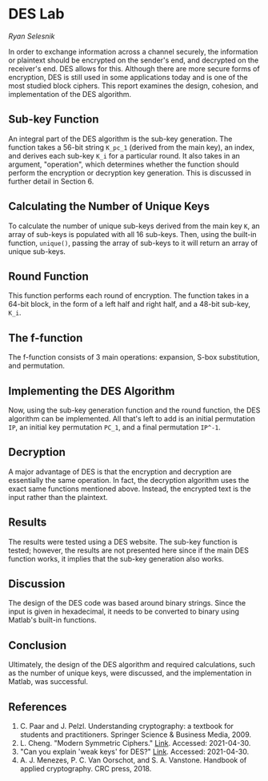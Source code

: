
# DES Lab
*Ryan Selesnik*

In order to exchange information across a channel securely, the information or plaintext should be encrypted on the sender's end, and decrypted on the receiver's end. DES allows for this. Although there are more secure forms of encryption, DES is still used in some applications today and is one of the most studied block ciphers. This report examines the design, cohesion, and implementation of the DES algorithm. 

## Sub-key Function
An integral part of the DES algorithm is the sub-key generation. The function takes a 56-bit string `K_pc_1` (derived from the main key), an index, and derives each sub-key `K_i` for a particular round. It also takes in an argument, "operation", which determines whether the function should perform the encryption or decryption key generation. This is discussed in further detail in Section 6.

## Calculating the Number of Unique Keys
To calculate the number of unique sub-keys derived from the main key `K`, an array of sub-keys is populated with all 16 sub-keys. Then, using the built-in function, `unique()`, passing the array of sub-keys to it will return an array of unique sub-keys. 

## Round Function
This function performs each round of encryption. The function takes in a 64-bit block, in the form of a left half and right half, and a 48-bit sub-key, `K_i`.

## The f-function
The f-function consists of 3 main operations: expansion, S-box substitution, and permutation.

## Implementing the DES Algorithm
Now, using the sub-key generation function and the round function, the DES algorithm can be implemented. All that's left to add is an initial permutation `IP`, an initial key permutation `PC_1`, and a final permutation `IP^-1`.

## Decryption
A major advantage of DES is that the encryption and decryption are essentially the same operation. In fact, the decryption algorithm uses the exact same functions mentioned above. Instead, the encrypted text is the input rather than the plaintext. 

## Results
The results were tested using a DES website. The sub-key function is tested; however, the results are not presented here since if the main DES function works, it implies that the sub-key generation also works.

## Discussion
The design of the DES code was based around binary strings. Since the input is given in hexadecimal, it needs to be converted to binary using Matlab's built-in functions. 

## Conclusion
Ultimately, the design of the DES algorithm and required calculations, such as the number of unique keys, were discussed, and the implementation in Matlab, was successful.

## References
1. C. Paar and J. Pelzl. Understanding cryptography: a textbook for students and practitioners. Springer Science & Business Media, 2009.
2. L. Cheng. "Modern Symmetric Ciphers." [Link](http://dept.ee.wits.ac.za/~cheng/ELEN3015/Files/DES.pdf). Accessed: 2021-04-30.
3. "Can you explain 'weak keys' for DES?" [Link](https://crypto.stackexchange.com/questions/12214/can-you-explain-weak-keys-for-des). Accessed: 2021-04-30.
4. A. J. Menezes, P. C. Van Oorschot, and S. A. Vanstone. Handbook of applied cryptography. CRC press, 2018.
